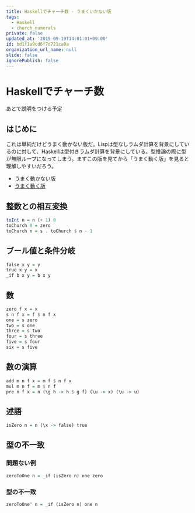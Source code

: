 ```yaml
---
title: Haskellでチャーチ数 - うまくいかない版
tags:
  - Haskell
  - church_numerals
private: false
updated_at: '2015-09-19T14:01:01+09:00'
id: bd1f1a9cd6f7d721ca0a
organization_url_name: null
slide: false
ignorePublish: false
---
```

Haskellでチャーチ数
=================

あとで説明をつける予定

はじめに
-------

これは単純だけどうまく動かない版だ。Lispは型なしラムダ計算を背景にしているのに対して、Haskellは型付きラムダ計算を背景にしている。型推論の際に型が無限ループになってしまう。まずこの版を見てから「うまく動く版」を見ると理解しやすいだろう。

* うまく動かない版
* [うまく動く版](https://qiita.com/YoshikuniJujo/items/992c599ad42dc9fe3b37)

整数との相互変換
-------------

```hs:churchNaive.hs
toInt n = n (+ 1) 0
toChurch 0 = zero
toChurch n = s . toChurch $ n - 1
```

ブール値と条件分岐
---------------

```hs:churchNaive.hs
false x y = y
true x y = x
_if b x y = b x y
```

数
--

```hs:churchNaive.hs
zero f x = x
s n f x = f $ n f x
one = s zero
two = s one
three = s two
four = s three
five = s four
six = s five
```

数の演算
--------

```hs:churchNaive.hs
add m n f x = m f $ n f x
mul m n f = m $ n f
pre n f x = n (\g h -> h $ g f) (\u -> x) (\u -> u)
```

述語
----

```hs:churchNaive.hs
isZero n = n (\x -> false) true
```

型の不一致
--------

### 問題ない例

```hs:churchNaive.hs
zeroToOne n = _if (isZero n) one zero
```

### 型の不一致

```hs:churchNaive.hs
zeroToOne' n = _if (isZero n) one n
```
